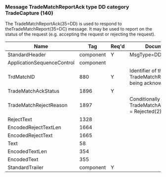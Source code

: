 ### Message TradeMatchReportAck type DD category TradeCapture (140)

The TradeMatchReportAck(35=DD) is used to respond to theTradeMatchReport(35=DC) message. It may be used to report on the status of the request (e.g. accepting the request or rejecting the request).

| Name                       | Tag       | Req'd | Documentation                                                        |
|----------------------------|-----------|----------|----------------------------------------------------------------------|
| StandardHeader             | component |   Y   | MsgType=DD                                                           |
| ApplicationSequenceControl | component |       |                                                                      |
| TrdMatchID                 | 880       |   Y   | Identifier of the TradeMatchReport(35=DC) being acknowledged.        |
| TradeMatchAckStatus        | 1896      |   Y   |                                                                      |
| TradeMatchRejectReason     | 1897      |       | Conditionally required when TradeMatchAckStatus(1896) = Rejected(2). |
| RejectText                 | 1328      |       |                                                                      |
| EncodedRejectTextLen       | 1664      |       |                                                                      |
| EncodedRejectText          | 1665      |       |                                                                      |
| Text                       | 58        |       |                                                                      |
| EncodedTextLen             | 354       |       |                                                                      |
| EncodedText                | 355       |       |                                                                      |
| StandardTrailer            | component |   Y   |                                                                      |

